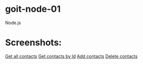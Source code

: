 # goit-node-01

Node.js

<h1>Screenshots:</h1>
<a href="https://i.ibb.co/cN4gTrr/list-Contacts.png">Get all contacts</a>
<a href="https://i.ibb.co/stHqc8C/get-Contact.png">Get contacts by Id</a>
<a href="https://i.ibb.co/236tRFQ/add-Contact.png">Add contacts</a>
<a href="https://i.ibb.co/ZMSmy1n/delete-Contact.png">Delete contacts</a>
